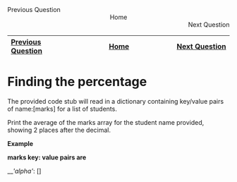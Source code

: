 <div style="width: 100%">
    <div style="text-align: left">Previous Question</div>
    <div style="text-align: center">Home</div>
    <div style="text-align: right">Next Question</div>
</div>

| [Previous Question]() <img width=1000/> | <div><img width=1000/> [Home]() <img width=1000/></div> | <div><img width=1000/>[Next Question]()</div> |
|:----------------------|:--------:|------------------:|

# Finding the percentage

The provided code stub will read in a dictionary containing key/value pairs of name:[marks] for a list of students.

Print the average of the marks array for the student name provided, showing 2 places after the decimal.

__Example__

__marks key: value pairs are__

___'alpha'_: []
